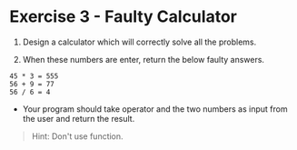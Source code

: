 # Exercise 3 - Faulty Calculator

1. Design a calculator which will correctly solve all the problems.

2. When these numbers are enter, return the below faulty answers.

```text
45 * 3 = 555
56 + 9 = 77
56 / 6 = 4
```

- Your program should take operator and the two numbers as input from the user and return the result.

> Hint: Don't use function.
